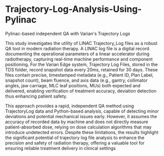 # Trajectory-Log-Analysis-Using-Pylinac
Pylinac-based independent QA with Varian's Trajectory Logs

This study investigates the utility of LINAC Trajectory_Log files as a robust QA tool in modern radiation therapy. A LINAC log file is a digital record documenting the operational parameters of a linear accelerator during radiotherapy, capturing real-time machine performance and component positioning. For the Varian Edge system, Trajectory Log Files, stored in the TDS folder, record snapshot data every 20ms, retained for 30 days. These files contain precise, timestamped metadata (e.g., Patient ID, Plan Label, snapshot count), beam fluence, and axis data (e.g., gantry, collimator angles, jaw carriage, MLC leaf positions, MUs) both expected and delivered, enabling verification of treatment accuracy, deviation detection thus enhancing patient safety.

This approach provides a rapid, independent QA method using TrajectoryLog data and Python-based analysis, capable of detecting minor deviations and potential mechanical issues early. However, it assumes the accuracy of recorded data by machine and does not directly measure patient-absorbed dose, relying on dose calculation algorithms that may introduce undetected errors. Despite these limitations, the results highlight the significant potential of trajectory log file analysis to enhance the precision and safety of radiation therapy, offering a valuable tool for ensuring reliable treatment delivery in clinical settings
